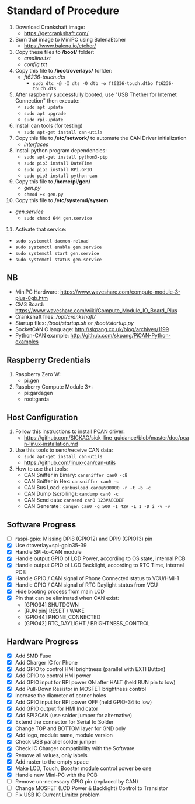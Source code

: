 # Standard of Procedure

1. Download Crankshaft image:
   - <https://getcrankshaft.com/>
2. Burn that image to MiniPC using BalenaEtcher
   - <https://www.balena.io/etcher/>
3. Copy these files to **/boot/** folder:
   - *cmdline.txt*
   - *config.txt*
4. Copy this file to **/boot/overlays/** forlder:
   - *ft6236-touch.dts*
      - `sudo dtc -@ -I dts -O dtb -o ft6236-touch.dtbo ft6236-touch.dts`
5. After raspberry successfully booted, use "USB Thether for Internet Connection" then execute:
   - `sudo apt update`
   - `sudo apt upgrade`
   - `sudo rpi-update`
6. Install can tools (for testing)
   - `sudo apt-get install can-utils`
7. Copy this file to **/etc/network/** to automate the CAN Driver initialization
   - *interfaces*
8. Install python program dependencies:
   - `sudo apt-get install python3-pip`
   - `sudo pip3 install DateTime`
   - `sudo pip3 install RPi.GPIO`
   - `sudo pip3 install python-can`
9. Copy this file to **/home/pi/gen/**
   - *gen.py*
    - `chmod +x gen.py`
10. Copy this file to **/etc/systemd/system**

- *gen.service*
  - `sudo chmod 644 gen.service`

11. Activate that service:

- `sudo systemctl daemon-reload`
- `sudo systemctl enable gen.service`
- `sudo systemctl start gen.service`
- `sudo systemctl status gen.service`

## NB

- MiniPC Hardware: <https://www.waveshare.com/compute-module-3-plus-8gb.htm>
- CM3 Board: <https://www.waveshare.com/wiki/Compute_Module_IO_Board_Plus>
- Crankshaft files: */opt/crankshaft/*
- Startup files: */boot/startup.sh* or */boot/startup.py*
- SocketCAN C language: <http://skpang.co.uk/blog/archives/1199>
- Python-CAN example: <http://github.com/skpang/PiCAN-Python-examples>

## Raspberry Credentials

1. Raspberry Zero W:
   - pi:gen
2. Raspberry Compute Module 3+:
   - pi:gardagen
   - root:garda

## Host Configuration

1. Follow this instructions to install PCAN driver:
   - <https://github.com/SICKAG/sick_line_guidance/blob/master/doc/pcan-linux-installation.md>
2. Use this tools to send/receive CAN data:
   - `sudo apt-get install can-utils`
   - <https://github.com/linux-can/can-utils>
3. How to use that tools:
   - CAN Sniffer in Binary: `cansniffer can0 -cB`
   - CAN Sniffer in Hex: `cansniffer can0 -c`
   - CAN Bus Load: `canbusload can0@500000 -r -t -b -c`
   - CAN Dump (scrolling): `candump can0 -c`
   - CAN Send data: `cansend can0 123#ABCDEF`
   - CAN Generate : `cangen can0 -g 500 -I 42A -L 1 -D i -v -v`
  
## Software Progress

- [ ] raspi-gpio: Missing DPI8 (GPIO12) and DPI9 (GPIO13) pin
- [x] Use dtoverlay=spi-gpio35-39
- [x] Handle SPI-to-CAN module
- [x] Handle output GPIO of LCD Power, according to OS state, internal PCB
- [x] Handle output GPIO of LCD Backlight, according to RTC Time, internal PCB
- [x] Handle GPIO / CAN signal of Phone Connected status to VCU/HMI-1
- [x] Handle GPIO / CAN signal of RTC Daylight status from VCU
- [x] Hide booting process from main LCD
- [x] Pin that can be eliminated when CAN exist:  
  - [GPIO34] SHUTDOWN  
  - [RUN pin] RESET / WAKE
  - [GPIO44] PHONE_CONNECTED  
  - [GPIO42] RTC_DAYLIGHT / BRIGHTNESS_CONTROL

## Hardware Progress

- [x] Add SMD Fuse
- [x] Add Charger IC for Phone
- [x] Add GPIO to control HMI brightness (parallel with EXTI Button)
- [x] Add GPIO to control HMI power
- [x] Add GPIO input for RPI power ON after HALT (held RUN pin to low)
- [x] Add Pull-Down Resistor in MOSFET brightness control
- [x] Increase the diameter of corner holes
- [x] Add GPIO input for RPI power OFF (held GPIO-34 to low)
- [x] Add GPIO output for HMI Indicator
- [x] Add SPI2CAN (use solder jumper for alternative)
- [x] Extend the connector for Serial to Solder
- [x] Change TOP and BOTTOM layer for GND only
- [x] Add logo, module name, module version
- [x] Check USB parallel solder jumper
- [x] Check IC Charger compatibility with the Software
- [x] Remove all values, only labels
- [x] Add raster to the empty space
- [x] Make LCD, Touch, Booster module control power be one
- [x] Handle new Mini-PC with the PCB
- [ ] Remove un-necessary GPIO pin (replaced by CAN)
- [ ] Change MOSFET (LCD Power & Backlight) Control to Transistor
- [ ] Fix USB IC Current Limiter problem
